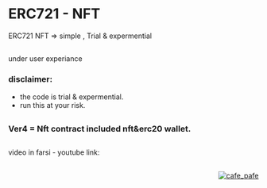 # ERC721 - NFT
ERC721 NFT => simple , Trial &amp; expermential

##

under user experiance
### disclaimer:
  - the code is trial & expermential.
  - run this at your risk.

##

### Ver4 = Nft contract included nft&erc20 wallet.

##

video in farsi - youtube link: 

##

<p align="right"> 
  <a href="https://github.com/mosi-sol/erc721" target="blank">
  <img src="https://img.shields.io/badge/Ver-0.3-blue?style=flat" alt="cafe_pafe" /></a>
</p>
